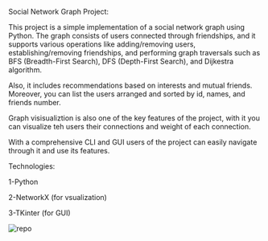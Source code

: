 Social Network Graph Project:

This project is a simple implementation of a social network graph using Python. The graph consists of users connected through friendships, and it supports various operations like adding/removing users, establishing/removing friendships, and performing graph traversals such as BFS (Breadth-First Search), DFS (Depth-First Search), and Dijkestra algorithm. 

Also, it includes recommendations based on interests and mutual friends. Moreover, you can list the users arranged and sorted by id, names, and friends number. 

Graph visisualiztion is also one of the key features of the project, with it you can visualize teh users their connections and weight of each connection.

With a comprehensive CLI and GUI users of the project can easily navigate through it and use its features.

Technologies:

1-Python

2-NetworkX (for vsualization)

3-TKinter (for GUI)

![repo](https://github.com/user-attachments/assets/44fbab1f-d40a-40e1-824d-72a4da480efe)
